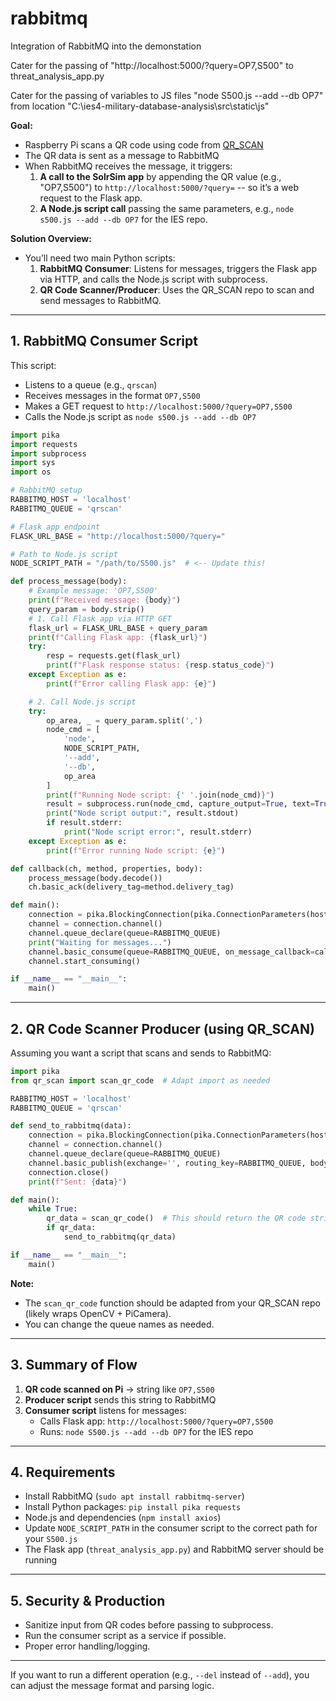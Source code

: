 # rabbitmq
Integration of RabbitMQ into the demonstation

Cater for the passing of "http://localhost:5000/?query=OP7,S500" to threat_analysis_app.py

Cater for the passing of variables to JS files "node S500.js --add --db OP7" from location "C:\ies4-military-database-analysis\src\static\js"

**Goal:**
- Raspberry Pi scans a QR code using code from [QR_SCAN](https://github.dxc.com/ireid5/QR_SCAN)
- The QR data is sent as a message to RabbitMQ
- When RabbitMQ receives the message, it triggers:
  1. **A call to the SolrSim app** by appending the QR value (e.g., "OP7,S500") to `http://localhost:5000/?query=` -- so it’s a web request to the Flask app.
  2. **A Node.js script call** passing the same parameters, e.g., `node s500.js --add --db OP7` for the IES repo.

**Solution Overview:**
- You’ll need two main Python scripts:
  1. **RabbitMQ Consumer**: Listens for messages, triggers the Flask app via HTTP, and calls the Node.js script with subprocess.
  2. **QR Code Scanner/Producer**: Uses the QR_SCAN repo to scan and send messages to RabbitMQ.

---

## 1. RabbitMQ Consumer Script

This script:
- Listens to a queue (e.g., `qrscan`)
- Receives messages in the format `OP7,S500`
- Makes a GET request to `http://localhost:5000/?query=OP7,S500`
- Calls the Node.js script as `node s500.js --add --db OP7`

```python name=rabbitmq_consumer.py
import pika
import requests
import subprocess
import sys
import os

# RabbitMQ setup
RABBITMQ_HOST = 'localhost'
RABBITMQ_QUEUE = 'qrscan'

# Flask app endpoint
FLASK_URL_BASE = "http://localhost:5000/?query="

# Path to Node.js script
NODE_SCRIPT_PATH = "/path/to/S500.js"  # <-- Update this!

def process_message(body):
    # Example message: 'OP7,S500'
    print(f"Received message: {body}")
    query_param = body.strip()
    # 1. Call Flask app via HTTP GET
    flask_url = FLASK_URL_BASE + query_param
    print(f"Calling Flask app: {flask_url}")
    try:
        resp = requests.get(flask_url)
        print(f"Flask response status: {resp.status_code}")
    except Exception as e:
        print(f"Error calling Flask app: {e}")

    # 2. Call Node.js script
    try:
        op_area, _ = query_param.split(',')
        node_cmd = [
            'node',
            NODE_SCRIPT_PATH,
            '--add',
            '--db',
            op_area
        ]
        print(f"Running Node script: {' '.join(node_cmd)}")
        result = subprocess.run(node_cmd, capture_output=True, text=True)
        print("Node script output:", result.stdout)
        if result.stderr:
            print("Node script error:", result.stderr)
    except Exception as e:
        print(f"Error running Node script: {e}")

def callback(ch, method, properties, body):
    process_message(body.decode())
    ch.basic_ack(delivery_tag=method.delivery_tag)

def main():
    connection = pika.BlockingConnection(pika.ConnectionParameters(host=RABBITMQ_HOST))
    channel = connection.channel()
    channel.queue_declare(queue=RABBITMQ_QUEUE)
    print("Waiting for messages...")
    channel.basic_consume(queue=RABBITMQ_QUEUE, on_message_callback=callback)
    channel.start_consuming()

if __name__ == "__main__":
    main()
```

---

## 2. QR Code Scanner Producer (using QR_SCAN)

Assuming you want a script that scans and sends to RabbitMQ:

```python name=qrscan_producer.py
import pika
from qr_scan import scan_qr_code  # Adapt import as needed

RABBITMQ_HOST = 'localhost'
RABBITMQ_QUEUE = 'qrscan'

def send_to_rabbitmq(data):
    connection = pika.BlockingConnection(pika.ConnectionParameters(host=RABBITMQ_HOST))
    channel = connection.channel()
    channel.queue_declare(queue=RABBITMQ_QUEUE)
    channel.basic_publish(exchange='', routing_key=RABBITMQ_QUEUE, body=data)
    connection.close()
    print(f"Sent: {data}")

def main():
    while True:
        qr_data = scan_qr_code()  # This should return the QR code string like 'OP7,S500'
        if qr_data:
            send_to_rabbitmq(qr_data)

if __name__ == "__main__":
    main()
```

**Note:**  
- The `scan_qr_code` function should be adapted from your QR_SCAN repo (likely wraps OpenCV + PiCamera).
- You can change the queue names as needed.

---

## 3. Summary of Flow

1. **QR code scanned on Pi** → string like `OP7,S500`
2. **Producer script** sends this string to RabbitMQ
3. **Consumer script** listens for messages:
   - Calls Flask app: `http://localhost:5000/?query=OP7,S500`
   - Runs: `node S500.js --add --db OP7` for the IES repo

---

## 4. Requirements

- Install RabbitMQ (`sudo apt install rabbitmq-server`)
- Install Python packages: `pip install pika requests`
- Node.js and dependencies (`npm install axios`)
- Update `NODE_SCRIPT_PATH` in the consumer script to the correct path for your `S500.js`
- The Flask app (`threat_analysis_app.py`) and RabbitMQ server should be running

---

## 5. Security & Production

- Sanitize input from QR codes before passing to subprocess.
- Run the consumer script as a service if possible.
- Proper error handling/logging.

---

If you want to run a different operation (e.g., `--del` instead of `--add`), you can adjust the message format and parsing logic.
